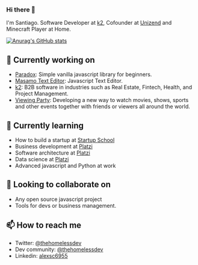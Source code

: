 ### Hi there 👋

I'm Santiago. Software Developer at [k2](https://https://k2con.com), Cofounder at [Unizend](https://github.com/Unizend) and Minecraft Player at Home.

[![Anurag's GitHub stats](https://github-readme-stats.vercel.app/api?username=alexsc6955&count_private=true&theme=dark&show_icons=true)](https://github.com/anuraghazra/github-readme-stats)

## 🔭 Currently working on
- [Paradox](https://github.com/ProjectPenrose/paradox): Simple vanilla javascript library for beginners.
- [Masamo Text Editor](https://github.com/k2con/masamo-text-editor): Javascript Text Editor.
- [k2](https://https://k2con.com): B2B software in industries such as Real Estate, Fintech, Health, and Project Management.
- [Viewing Party](https://viewingparty.net/): Developing a new way to watch movies, shows, sports and other events together with friends or viewers all around the world.

## 🌱 Currently learning
- How to build a startup at [Startup School](https://startupschool.org)
- Business development at [Platzi](https://platzi.com)
- Software architecture at [Platzi](https://platzi.com)
- Data science at [Platzi](https://platzi.com)
- Advanced javascript and Python at work

## 👯 Looking to collaborate on
- Any open source javascript project
- Tools for devs or business management.

## 📫 How to reach me
- Twitter: [@thehomelessdev](https://twitter.com/thehomelessdev)
- Dev community: [@thehomelessdev](https://dev.to/thehomelessdev)
- Linkedin: [alexsc6955](https://www.linkedin.com/in/alexsc6955/)

<!--
**alexsc6955/alexsc6955** is a ✨ _special_ ✨ repository because its `README.md` (this file) appears on your GitHub profile.

Here are some ideas to get you started:

- 🔭 I’m currently working on ...
- 🌱 I’m currently learning ...
- 👯 I’m looking to collaborate on ...
- 🤔 I’m looking for help with ...
- 💬 Ask me about ...
- 📫 How to reach me: ...
- 😄 Pronouns: ...
- ⚡ Fun fact: ...
-->
